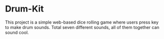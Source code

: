 # Drum-Kit
This project is a simple web-based dice rolling game where users press key to make drum sounds. Total seven different sounds, all of them together can sound cool.
